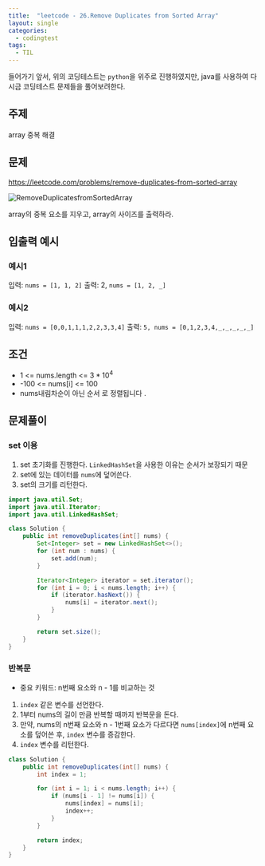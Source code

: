 ```yaml
---
title:  "leetcode - 26.Remove Duplicates from Sorted Array"
layout: single
categories:
  - codingtest
tags:
  - TIL
---
```


들어가기 앞서, 위의 코딩테스트는 `python`을 위주로 진행하였지만, java를 사용하여 다시금 코딩테스트 문제들을 풀어보려한다.

## 주제
array 중복 해결

## 문제
https://leetcode.com/problems/remove-duplicates-from-sorted-array

![RemoveDuplicatesfromSortedArray](https://github.com/user-attachments/assets/410c1825-a277-41f9-bbd9-b89b05de4b6f)

array의 중복 요소를 지우고, array의 사이즈를 출력하라.


## 입출력 예시
### 예시1
입력: `nums = [1, 1, 2]`
출력: 2, `nums = [1, 2, _]`

### 예시2
입력: `nums = [0,0,1,1,1,2,2,3,3,4]`
출력: `5, nums = [0,1,2,3,4,_,_,_,_,_]`


## 조건
- 1 <= nums.length <= $3 * 10^4$
- -100 <= nums[i] <= 100
- nums내림차순이 아닌 순서 로 정렬됩니다 .


## 문제풀이
### set 이용
1. set 초기화를 진행한다. `LinkedHashSet`을 사용한 이유는 순서가 보장되기 때문
2. set에 있는 데이터를 `nums`에 덮어쓴다.
3. set의 크기를 리턴한다.

```java
import java.util.Set;
import java.util.Iterator;
import java.util.LinkedHashSet;

class Solution {
    public int removeDuplicates(int[] nums) {
        Set<Integer> set = new LinkedHashSet<>();
        for (int num : nums) {
            set.add(num);
        }

        Iterator<Integer> iterator = set.iterator();
        for (int i = 0; i < nums.length; i++) {
            if (iterator.hasNext()) {
                nums[i] = iterator.next();
            }
        }

        return set.size();
    }
}
```

### 반복문
- 중요 키워드: n번째 요소와 n - 1를 비교하는 것

1. `index` 같은 변수를 선언한다.
2. 1부터 nums의 길이 만큼 반복할 때까지 반복문을 돈다.
3. 만약, nums의 n번째 요소와 n - 1번째 요소가 다르다면 `nums[index]`에 n번째 요소를 덮어쓴 후, `index` 변수를 증감한다.
4. `index` 변수를 리턴한다.

```java
class Solution {
    public int removeDuplicates(int[] nums) {
        int index = 1;

        for (int i = 1; i < nums.length; i++) {
            if (nums[i - 1] != nums[i]) {
                nums[index] = nums[i];
                index++;
            }
        }

        return index;
    }
}
```